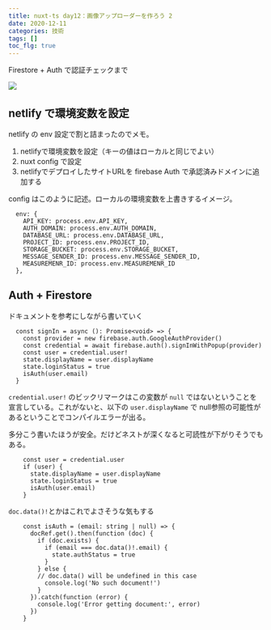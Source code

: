 ```yaml
---
title: nuxt-ts day12：画像アップローダーを作ろう 2
date: 2020-12-11
categories: 技術
tags: []
toc_flg: true
---
```


Firestore + Auth で認証チェックまで

![](https://firebasestorage.googleapis.com/v0/b/hukurouo.appspot.com/o/image%2Frapture_20201212002521.png?alt=media&token=2bbc9384-f433-4fc0-a8f1-72941554c8dd)

## netlify で環境変数を設定

netlify の env 設定で割と詰まったのでメモ。

1. netlifyで環境変数を設定（キーの値はローカルと同じでよい）
2. nuxt config で設定
3. netlifyでデプロイしたサイトURLを firebase Auth で承認済みドメインに追加する

config はこのように記述。ローカルの環境変数を上書きするイメージ。

~~~ts{}[nuxt.config.ts]
  env: {
    API_KEY: process.env.API_KEY,
    AUTH_DOMAIN: process.env.AUTH_DOMAIN,
    DATABASE_URL: process.env.DATABASE_URL,
    PROJECT_ID: process.env.PROJECT_ID,
    STORAGE_BUCKET: process.env.STORAGE_BUCKET,
    MESSAGE_SENDER_ID: process.env.MESSAGE_SENDER_ID,
    MEASUREMENR_ID: process.env.MEASUREMENR_ID
  },
~~~

## Auth + Firestore

ドキュメントを参考にしながら書いていく

~~~ts{}[pages\uploader.vue]
  const signIn = async (): Promise<void> => {
    const provider = new firebase.auth.GoogleAuthProvider()
    const credential = await firebase.auth().signInWithPopup(provider)
    const user = credential.user!
    state.displayName = user.displayName
    state.loginStatus = true
    isAuth(user.email)
  }
~~~

`credential.user!` のビックリマークはこの変数が `null` ではないということを宣言している。これがないと、以下の `user.displayName` で null参照の可能性があるということでコンパイルエラーが出る。

多分こう書いたほうが安全。だけどネストが深くなると可読性が下がりそうでもある。

~~~ts{}[pages\uploader.vue]
    const user = credential.user
    if (user) {
      state.displayName = user.displayName
      state.loginStatus = true
      isAuth(user.email)
    }
~~~

`doc.data()!`とかはこれでよさそうな気もする

~~~ts{}[pages\uploader.vue]
    const isAuth = (email: string | null) => {
      docRef.get().then(function (doc) {
        if (doc.exists) {
          if (email === doc.data()!.email) {
            state.authStatus = true
          }
        } else {
        // doc.data() will be undefined in this case
          console.log('No such document!')
        }
      }).catch(function (error) {
        console.log('Error getting document:', error)
      })
    }
~~~